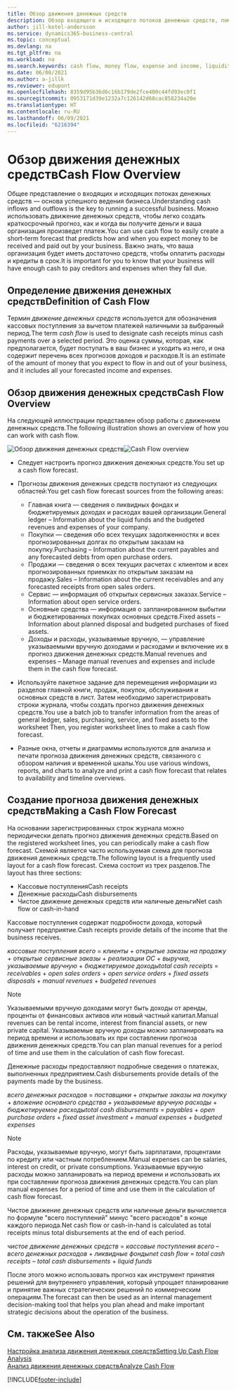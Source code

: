 ```yaml
---
title: Обзор движения денежных средств
description: Обзор входящего и исходящего потоков денежных средств, помогающий спрогнозировать получение и выплату.
author: jill-kotel-andersson
ms.service: dynamics365-business-central
ms.topic: conceptual
ms.devlang: na
ms.tgt_pltfrm: na
ms.workload: na
ms.search.keywords: cash flow, money flow, expense and income, liquidity, cash receipts minus cash payments
ms.date: 06/08/2021
ms.author: a-jillk
ms.reviewer: edupont
ms.openlocfilehash: 8359d95b36d6c16b179de2fce400c44fd93ec0f1
ms.sourcegitcommit: 0953171d39e1232a7c126142d68cac858234a20e
ms.translationtype: HT
ms.contentlocale: ru-RU
ms.lasthandoff: 06/09/2021
ms.locfileid: "6216394"
---
```

# <a name="cash-flow-overview"></a><span data-ttu-id="70fa1-103">Обзор движения денежных средств</span><span class="sxs-lookup"><span data-stu-id="70fa1-103">Cash Flow Overview</span></span>

<span data-ttu-id="70fa1-104">Общее представление о входящих и исходящих потоках денежных средств — основа успешного ведения бизнеса.</span><span class="sxs-lookup"><span data-stu-id="70fa1-104">Understanding cash inflows and outflows is the key to running a successful business.</span></span> <span data-ttu-id="70fa1-105">Можно использовать движение денежных средств, чтобы легко создать краткосрочный прогноз, как и когда вы получите деньги и ваша организация произведет платеж.</span><span class="sxs-lookup"><span data-stu-id="70fa1-105">You can use cash flow to easily create a short-term forecast that predicts how and when you expect money to be received and paid out by your business.</span></span> <span data-ttu-id="70fa1-106">Важно знать, что ваша организация будет иметь достаточно средств, чтобы оплатить расходы и кредиты в срок.</span><span class="sxs-lookup"><span data-stu-id="70fa1-106">It is important for you to know that your business will have enough cash to pay creditors and expenses when they fall due.</span></span>

## <a name="definition-of-cash-flow"></a><span data-ttu-id="70fa1-107">Определение движения денежных средств</span><span class="sxs-lookup"><span data-stu-id="70fa1-107">Definition of Cash Flow</span></span>

<span data-ttu-id="70fa1-108">Термин *движение денежных средств* используется для обозначения кассовых поступления за вычетом платежей наличными за выбранный период.</span><span class="sxs-lookup"><span data-stu-id="70fa1-108">The term *cash flow* is used to designate cash receipts minus cash payments over a selected period.</span></span> <span data-ttu-id="70fa1-109">Это оценка суммы, которая, как предполагается, будет поступать в ваш бизнес и уходить из него, и она содержит перечень всех прогнозов доходов и расходов.</span><span class="sxs-lookup"><span data-stu-id="70fa1-109">It is an estimate of the amount of money that you expect to flow in and out of your business, and it includes all your forecasted income and expenses.</span></span>

## <a name="cash-flow-overview"></a><span data-ttu-id="70fa1-110">Обзор движения денежных средств</span><span class="sxs-lookup"><span data-stu-id="70fa1-110">Cash Flow Overview</span></span>

<span data-ttu-id="70fa1-111">На следующей иллюстрации представлен обзор работы с движением денежных средств.</span><span class="sxs-lookup"><span data-stu-id="70fa1-111">The following illustration shows an overview of how you can work with cash flow.</span></span>

<span data-ttu-id="70fa1-112">![Обзор движения денежных средств](media/finance_cash_flow_overview.png "Обзор движения денежных средств")</span><span class="sxs-lookup"><span data-stu-id="70fa1-112">![Cash Flow overview](media/finance_cash_flow_overview.png "Cash Flow overview")</span></span>

- <span data-ttu-id="70fa1-113">Следует настроить прогноз движения денежных средств.</span><span class="sxs-lookup"><span data-stu-id="70fa1-113">You set up a cash flow forecast.</span></span>  

- <span data-ttu-id="70fa1-114">Прогнозы движения денежных средств поступают из следующих областей:</span><span class="sxs-lookup"><span data-stu-id="70fa1-114">You get cash flow forecast sources from the following areas:</span></span>  

  - <span data-ttu-id="70fa1-115">Главная книга — сведения о ликвидных фондах и бюджетируемых доходах и расходах вашей организации.</span><span class="sxs-lookup"><span data-stu-id="70fa1-115">General ledger – Information about the liquid funds and the budgeted revenues and expenses of your company.</span></span>  
  - <span data-ttu-id="70fa1-116">Покупки — сведения обо всех текущих задолженностях и всех прогнозированных долгах по открытым заказам на покупку.</span><span class="sxs-lookup"><span data-stu-id="70fa1-116">Purchasing – Information about the current payables and any forecasted debts from open purchase orders.</span></span>  
  - <span data-ttu-id="70fa1-117">Продажи — сведения о всех текущих расчетах с клиентом и всех прогнозированных приемках по открытым заказам на продажу.</span><span class="sxs-lookup"><span data-stu-id="70fa1-117">Sales – Information about the current receivables and any forecasted receipts from open sales orders.</span></span>  
  - <span data-ttu-id="70fa1-118">Сервис — информация об открытых сервисных заказах.</span><span class="sxs-lookup"><span data-stu-id="70fa1-118">Service – Information about open service orders.</span></span>  
  - <span data-ttu-id="70fa1-119">Основные средства — информация о запланированном выбытии и бюджетированных покупках основных средств.</span><span class="sxs-lookup"><span data-stu-id="70fa1-119">Fixed assets – Information about planned disposal and budgeted purchases of fixed assets.</span></span>  
  - <span data-ttu-id="70fa1-120">Доходы и расходы, указываемые вручную, — управление указываемыми вручную доходами и расходами и включение их в прогноз движения денежных средств.</span><span class="sxs-lookup"><span data-stu-id="70fa1-120">Manual revenues and expenses – Manage manual revenues and expenses and include them in the cash flow forecast.</span></span>  
- <span data-ttu-id="70fa1-121">Используйте пакетное задание для перемещения информации из разделов главной книги, продаж, покупок, обслуживания и основных средств в лист. Затем необходимо зарегистрировать строки журнала, чтобы создать прогноз движения денежных средств.</span><span class="sxs-lookup"><span data-stu-id="70fa1-121">You use a batch job to transfer information from the areas of general ledger, sales, purchasing, service, and fixed assets to the worksheet Then, you register worksheet lines to make a cash flow forecast.</span></span>  
- <span data-ttu-id="70fa1-122">Разные окна, отчеты и диаграммы используются для анализа и печати прогноза движения денежных средств, связанного с обзором наличия и временной шкалы.</span><span class="sxs-lookup"><span data-stu-id="70fa1-122">You use various windows, reports, and charts to analyze and print a cash flow forecast that relates to availability and timeline overviews.</span></span>  

## <a name="making-a-cash-flow-forecast"></a><span data-ttu-id="70fa1-123">Создание прогноза движения денежных средств</span><span class="sxs-lookup"><span data-stu-id="70fa1-123">Making a Cash Flow Forecast</span></span>

<span data-ttu-id="70fa1-124">На основании зарегистрированных строк журнала можно периодически делать прогноз движения денежных средств.</span><span class="sxs-lookup"><span data-stu-id="70fa1-124">Based on the registered worksheet lines, you can periodically make a cash flow forecast.</span></span> <span data-ttu-id="70fa1-125">Схемой является часто используемая схема для прогноза движения денежных средств.</span><span class="sxs-lookup"><span data-stu-id="70fa1-125">The following layout is a frequently used layout for a cash flow forecast.</span></span> <span data-ttu-id="70fa1-126">Схема состоит из трех разделов.</span><span class="sxs-lookup"><span data-stu-id="70fa1-126">The layout has three sections:</span></span>

  - <span data-ttu-id="70fa1-127">Кассовые поступления</span><span class="sxs-lookup"><span data-stu-id="70fa1-127">Cash receipts</span></span>  
  - <span data-ttu-id="70fa1-128">Денежные расходы</span><span class="sxs-lookup"><span data-stu-id="70fa1-128">Cash disbursements</span></span>  
  - <span data-ttu-id="70fa1-129">Чистое движение денежных средств или наличные деньги</span><span class="sxs-lookup"><span data-stu-id="70fa1-129">Net cash flow or cash-in-hand</span></span>  

<span data-ttu-id="70fa1-130">Кассовые поступления содержат подробности дохода, который получает предприятие.</span><span class="sxs-lookup"><span data-stu-id="70fa1-130">Cash receipts provide details of the income that the business receives.</span></span>

<span data-ttu-id="70fa1-131">*кассовые поступления всего* = *клиенты* + *открытые заказы на продажу* + *открытые сервисные заказы* + *реализации ОС* + *выручка, указываемые вручную* + *бюджетируемое доходы*</span><span class="sxs-lookup"><span data-stu-id="70fa1-131">*total cash receipts* = *receivables* + *open sales orders* + *open service orders* + *fixed assets disposals* + *manual revenues* + *budgeted revenues*</span></span>

> [!NOTE]
> <span data-ttu-id="70fa1-132">Указываемыми вручную доходами могут быть доходы от аренды, проценты от финансовых активов или новый частный капитал.</span><span class="sxs-lookup"><span data-stu-id="70fa1-132">Manual revenues can be rental income, interest from financial assets, or new private capital.</span></span> <span data-ttu-id="70fa1-133">Указываемые вручную доходы можно запланировать на период времени и использовать их при составлении прогноза движения денежных средств.</span><span class="sxs-lookup"><span data-stu-id="70fa1-133">You can plan manual revenues for a period of time and use them in the calculation of cash flow forecast.</span></span>

<span data-ttu-id="70fa1-134">Денежные расходы предоставляют подробные сведения о платежах, выполненных предприятием.</span><span class="sxs-lookup"><span data-stu-id="70fa1-134">Cash disbursements provide details of the payments made by the business.</span></span>

<span data-ttu-id="70fa1-135">*всего денежных расходов* = *поставщики* + *открытые заказы на покупку* + *вложение основного средства* + *указываемые вручную расходы* + *бюджетируемое расходы*</span><span class="sxs-lookup"><span data-stu-id="70fa1-135">*total cash disbursements* = *payables* + *open purchase orders* + *fixed asset investment* + *manual expenses* + *budgeted expenses*</span></span>

> [!NOTE]
> <span data-ttu-id="70fa1-136">Расходы, указываемые вручную, могут быть зарплатами, процентами по кредиту или частным потреблением.</span><span class="sxs-lookup"><span data-stu-id="70fa1-136">Manual expenses can be salaries, interest on credit, or private consumptions.</span></span> <span data-ttu-id="70fa1-137">Указываемые вручную расходы можно запланировать на период времени и использовать их при составлении прогноза движения денежных средств.</span><span class="sxs-lookup"><span data-stu-id="70fa1-137">You can plan manual expenses for a period of time and use them in the calculation of cash flow forecast.</span></span>

<span data-ttu-id="70fa1-138">Чистое движение денежных средств или наличные деньги вычисляется по формуле "всего поступлений" минус "всего расходов" в конце каждого периода.</span><span class="sxs-lookup"><span data-stu-id="70fa1-138">Net cash flow or cash-in-hand is calculated as total receipts minus total disbursements at the end of each period.</span></span>

<span data-ttu-id="70fa1-139">*чистое движение денежных средств* = *кассовые поступления всего* – *всего денежных расходов* + *ликвидные фонды*</span><span class="sxs-lookup"><span data-stu-id="70fa1-139">*net cash flow* = *total cash receipts* – *total cash disbursements* + *liquid funds*</span></span>

<span data-ttu-id="70fa1-140">После этого можно использовать прогноз как инструмент принятия решений для внутреннего управления, который упрощает планирование и принятие важных стратегических решений по коммерческим операциям.</span><span class="sxs-lookup"><span data-stu-id="70fa1-140">The forecast can then be used as an internal management decision-making tool that helps you plan ahead and make important strategic decisions about the operation of the business.</span></span>

## <a name="see-also"></a><span data-ttu-id="70fa1-141">См. также</span><span class="sxs-lookup"><span data-stu-id="70fa1-141">See Also</span></span>
[<span data-ttu-id="70fa1-142">Настройка анализа движения денежных средств</span><span class="sxs-lookup"><span data-stu-id="70fa1-142">Setting Up Cash Flow Analysis</span></span>](finance-setup-cash-flow-analyses.md)  
[<span data-ttu-id="70fa1-143">Анализ движения денежных средств</span><span class="sxs-lookup"><span data-stu-id="70fa1-143">Analyze Cash Flow</span></span>](finance-analyze-cash-flow.md)

[!INCLUDE[footer-include](includes/footer-banner.md)]
